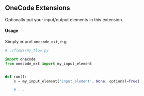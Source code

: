 ## OneCode Extensions

Optionally put your input/output elements in this extension.

#### Usage
Simply import `onecode_ext`, e.g.
```python
# ./flows/my_flow.py

import onecode
from onecode_ext import my_input_element


def run():
    x = my_input_element('input_element', None, optional=True)

    # ...
```
